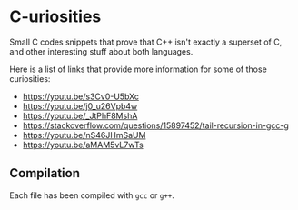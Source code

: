 # C-uriosities

Small C codes snippets that prove that C++ isn't exactly a superset of C, and other interesting stuff about both languages.

Here is a list of links that provide more information for some of those curiosities:

- <https://youtu.be/s3Cv0-U5bXc>
- <https://youtu.be/j0_u26Vpb4w>
- <https://youtu.be/_JtPhF8MshA>
- <https://stackoverflow.com/questions/15897452/tail-recursion-in-gcc-g>
- <https://youtu.be/nS46JHmSaUM>
- <https://youtu.be/aMAM5vL7wTs>

## Compilation

Each file has been compiled with `gcc` or `g++`.

